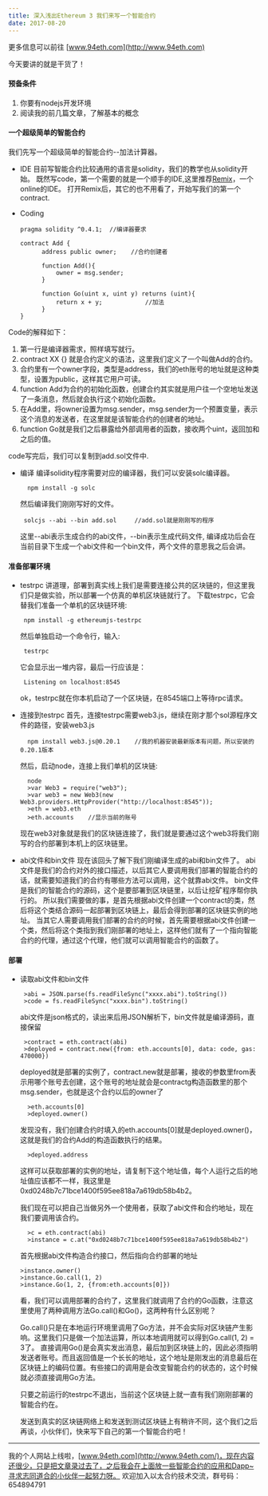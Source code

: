 ```yaml
---
title: 深入浅出Ethereum 3 我们来写一个智能合约
date: 2017-08-20
---
```

更多信息可以前往 [www.94eth.com](http://www.94eth.com)

今天要讲的就是干货了！
#### 预备条件
1. 你要有nodejs开发环境
2. 阅读我的前几篇文章，了解基本的概念
#### 一个超级简单的智能合约
我们先写一个超级简单的智能合约--加法计算器。

* IDE
目前写智能合约比较通用的语言是solidity，我们的教学也从solidity开始。
 既然写code，第一个需要的就是一个顺手的IDE,这里推荐[Remix](https://remix.ethereum.org/#version=soljson-v0.4.15+commit.bbb8e64f.js)，一个online的IDE。
打开Remix后，其它的也不用看了，开始写我们的第一个contract.

* Coding

      pragma solidity ^0.4.1;  //编译器要求

      contract Add {  
            address public owner;    //合约创建者

            function Add(){
                owner = msg.sender;
            }
    
            function Go(uint x, uint y) returns (uint){
                return x + y;            //加法
            }
      }

Code的解释如下：
1. 第一行是编译器需求，照样填写就行。
1. contract XX {} 就是合约定义的语法，这里我们定义了一个叫做Add的合约。
1. 合约里有一个owner字段，类型是address，我们的eth账号的地址就是这种类型，设置为public，这样其它用户可读。
1. function Add为合约的初始化函数，创建合约其实就是用户往一个空地址发送了一条消息，然后就会执行这个初始化函数。
1. 在Add里，将owner设置为msg.sender，msg.sender为一个预置变量，表示这个消息的发送者，在这里就是该智能合约的创建者的地址。
1. function Go就是我们之后暴露给外部调用者的函数，接收两个uint，返回加和之后的值。

code写完后，我们可以复制到add.sol文件中.

* 编译
编译solidity程序需要对应的编译器，我们可以安装solc编译器。

        npm install -g solc

  然后编译我们刚刚写好的文件。
 
       solcjs --abi --bin add.sol     //add.sol就是刚刚写的程序
  这里--abi表示生成合约的abi文件，--bin表示生成代码文件, 编译成功后会在当前目录下生成一个abi文件和一个bin文件，两个文件的意思我之后会讲。

#### 准备部署环境
 * testrpc
讲道理，部署到真实线上我们是需要连接公共的区块链的，但这里我们只是做实验，所以部署一个仿真的单机区块链就行了。
下载testrpc，它会替我们准备一个单机的区块链环境:
        
        npm install -g ethereumjs-testrpc

    然后单独启动一个命令行，输入:

        testrpc
    它会显示出一堆内容，最后一行应该是：

        Listening on localhost:8545
    ok，testrpc就在你本机启动了一个区块链，在8545端口上等待rpc请求。

* 连接到testrpc
首先，连接testrpc需要web3.js，继续在刚才那个sol源程序文件的路径，安装web3.js

        npm install web3.js@0.20.1    //我的机器安装最新版本有问题，所以安装的0.20.1版本

    然后，启动node，连接上我们单机的区块链:

        node
        >var Web3 = require("web3");
        >var web3 = new Web3(new Web3.providers.HttpProvider("http://localhost:8545"));
        >eth = web3.eth
        >eth.accounts    //显示当前的账号

    现在web3对象就是我们的区块链连接了，我们就是要通过这个web3将我们刚写的合约部署到本机上的区块链里。
* abi文件和bin文件
现在该回头了解下我们刚编译生成的abi和bin文件了。
abi文件是我们的合约对外的接口描述，以后其它人要调用我们部署的智能合约的话，就需要知道我们的合约有哪些方法可以调用，这个就靠abi文件。
bin文件是我们的智能合约的源码，这个是要部署到区块链里，以后让挖矿程序帮你执行的。
所以我们需要做的事，是首先根据abi文件创建一个contract的类，然后将这个类结合源码一起部署到区块链上，最后会得到部署的区块链实例的地址。
当其它人需要调用我们部署的合约的时候，首先需要根据abi文件创建一个类，然后将这个类指到我们刚部署的地址上，这样他们就有了一个指向智能合约的代理，通过这个代理，他们就可以调用智能合约的函数了。

#### 部署

* 读取abi文件和bin文件
        
       >abi = JSON.parse(fs.readFileSync("xxxx.abi").toString())
       >code = fs.readFileSync("xxxx.bin").toString()
    abi文件是json格式的，读出来后用JSON解析下，bin文件就是编译源码，直接保留

       >contract = eth.contract(abi)
       >deployed = contract.new({from: eth.accounts[0], data: code, gas: 470000})

     deployed就是部署的实例了，contract.new就是部署，接收的参数里from表示用哪个账号去创建，这个账号的地址就会是contractg构造函数里的那个msg.sender，也就是这个合约以后的owner了

        >eth.accounts[0]
        >deployed.owner()

    发现没有，我们创建合约时填入的eth.accounts[0]就是deployed.owner()，这就是我们的合约Add的构造函数执行的结果。
  
        >deployed.address
    这样可以获取部署的实例的地址，请复制下这个地址值，每个人运行之后的地址值应该都不一样，我这里是0xd0248b7c71bce1400f595ee818a7a619db58b4b2。

     我们现在可以把自己当做另外一个使用者，获取了abi文件和合约地址，现在我们要调用该合约。

        >c = eth.contract(abi)
        >instance = c.at("0xd0248b7c71bce1400f595ee818a7a619db58b4b2")

     首先根据abi文件构造合约接口，然后指向合约部署的地址

      >instance.owner()
      >instance.Go.call(1, 2)
      >instance.Go(1, 2, {from:eth.accounts[0]})

    看，我们可以调用部署的合约了，这里我们就调用了合约的Go函数，注意这里使用了两种调用方法Go.call()和Go()，这两种有什么区别呢？

    Go.call()只是在本地运行环境里调用了Go方法，并不会实际对区块链产生影响。这里我们只是做一个加法运算，所以本地调用就可以得到Go.call(1, 2) = 3了。
    直接调用Go()是会真实发出消息，最后加到区块链上的，因此必须指明发送者账号。而且返回值是一个长长的地址，这个地址是刚发出的消息最后在区块链上的编码位置。有些接口的调用是会改变智能合约的状态的，这个时候就必须直接调用Go方法。
 
    只要之前运行的testrpc不退出，当前这个区块链上就一直有我们刚刚部署的智能合约在。

     发送到真实的区块链网络上和发送到测试区块链上有稍许不同，这个我们之后再谈，小伙伴们，快来写下自己的第一个智能合约吧！

-------------------------------------
我的个人网站上线啦，[www.94eth.com](http://www.94eth.com/)，现在内容还很少，只是把文章录过去了，之后我会在上面放一些智能合约的应用和Dapp~寻求志同道合的小伙伴一起努力呀。
欢迎加入以太合约技术交流，群号码：654894791